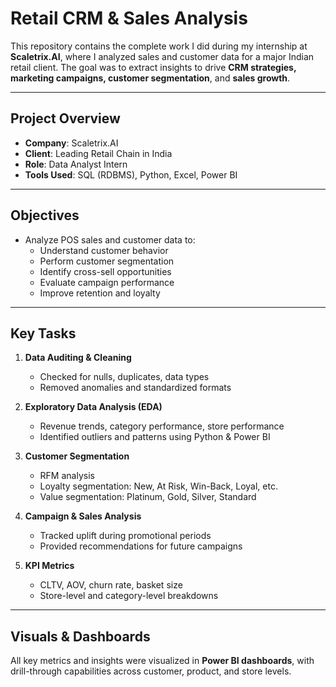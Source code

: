 # Retail CRM & Sales Analysis
This repository contains the complete work I did during my internship at **Scaletrix.AI**, where I analyzed sales and customer data for a major Indian retail client. The goal was to extract insights to drive **CRM strategies, marketing campaigns, customer segmentation**, and **sales growth**.

---

##  Project Overview

- **Company**: Scaletrix.AI
- **Client**: Leading Retail Chain in India
- **Role**: Data Analyst Intern
- **Tools Used**: SQL (RDBMS), Python, Excel, Power BI

---

##  Objectives

- Analyze POS sales and customer data to:
  - Understand customer behavior
  - Perform customer segmentation
  - Identify cross-sell opportunities
  - Evaluate campaign performance
  - Improve retention and loyalty

---

##  Key Tasks

1. **Data Auditing & Cleaning**
   - Checked for nulls, duplicates, data types
   - Removed anomalies and standardized formats

2. **Exploratory Data Analysis (EDA)**
   - Revenue trends, category performance, store performance
   - Identified outliers and patterns using Python & Power BI

3. **Customer Segmentation**
   - RFM analysis
   - Loyalty segmentation: New, At Risk, Win-Back, Loyal, etc.
   - Value segmentation: Platinum, Gold, Silver, Standard

4. **Campaign & Sales Analysis**
   - Tracked uplift during promotional periods
   - Provided recommendations for future campaigns

5. **KPI Metrics**
   - CLTV, AOV, churn rate, basket size
   - Store-level and category-level breakdowns

---

## Visuals & Dashboards

All key metrics and insights were visualized in **Power BI dashboards**, with drill-through capabilities across customer, product, and store levels.



